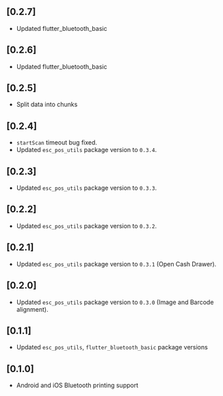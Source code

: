 ## [0.2.7]
* Updated flutter_bluetooth_basic


## [0.2.6]
* Updated flutter_bluetooth_basic


## [0.2.5]
* Split data into chunks


## [0.2.4]
* `startScan` timeout bug fixed.
* Updated `esc_pos_utils` package version to `0.3.4`.


## [0.2.3]
* Updated `esc_pos_utils` package version to `0.3.3`.


## [0.2.2]
* Updated `esc_pos_utils` package version to `0.3.2`.


## [0.2.1]
* Updated `esc_pos_utils` package version to `0.3.1` (Open Cash Drawer).


## [0.2.0]
* Updated `esc_pos_utils` package version to `0.3.0` (Image and Barcode alignment).


## [0.1.1]
* Updated `esc_pos_utils`, `flutter_bluetooth_basic` package versions


## [0.1.0] 
* Android and iOS Bluetooth printing support
